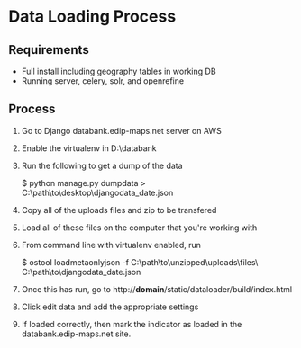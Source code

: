 Data Loading Process
======================


Requirements
------------

* Full install including geography tables in working DB
* Running server, celery, solr, and openrefine

Process
-------------

1. Go to Django databank.edip-maps.net server on AWS

2. Enable the virtualenv in D:\databank

3. Run the following to get a dump of the data

    $ python manage.py dumpdata > C:\path\to\desktop\djangodata_date.json

4. Copy all of the uploads files and zip to be transfered

5. Load all of these files on the computer that you're working with

6. From command line with virtualenv enabled, run

    $ ostool loadmetaonlyjson -f C:\path\to\unzipped\uploads\files\ C:\path\to\djangodata_date.json

7. Once this has run, go to http://__domain__/static/dataloader/build/index.html

8. Click edit data and add the appropriate settings

9. If loaded correctly, then mark the indicator as loaded in the databank.edip-maps.net site.
